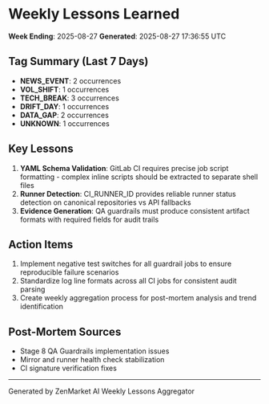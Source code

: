 # Weekly Lessons Learned
**Week Ending**: 2025-08-27
**Generated**: 2025-08-27 17:36:55 UTC

## Tag Summary (Last 7 Days)
- **NEWS_EVENT**: 2 occurrences
- **VOL_SHIFT**: 1 occurrences
- **TECH_BREAK**: 3 occurrences
- **DRIFT_DAY**: 1 occurrences
- **DATA_GAP**: 2 occurrences
- **UNKNOWN**: 1 occurrences

## Key Lessons
1. **YAML Schema Validation**: GitLab CI requires precise job script formatting - complex inline scripts should be extracted to separate shell files
2. **Runner Detection**: CI_RUNNER_ID provides reliable runner status detection on canonical repositories vs API fallbacks
3. **Evidence Generation**: QA guardrails must produce consistent artifact formats with required fields for audit trails

## Action Items
1. Implement negative test switches for all guardrail jobs to ensure reproducible failure scenarios
2. Standardize log line formats across all CI jobs for consistent audit parsing
3. Create weekly aggregation process for post-mortem analysis and trend identification

## Post-Mortem Sources
- Stage 8 QA Guardrails implementation issues
- Mirror and runner health check stabilization 
- CI signature verification fixes

---
Generated by ZenMarket AI Weekly Lessons Aggregator